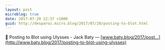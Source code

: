 ```yaml
---
layout: post
microblog: true
date: 2017-07-20 22:37 +1000
guid: http://desparoz.micro.blog/2017/07/20/posting-to-blot.html
---
```

🔗 Posting to Blot using Ulysses - Jack Baty — [www.baty.blog/2017/post...](http://www.baty.blog/2017/posting-to-blot-using-ulysses)
